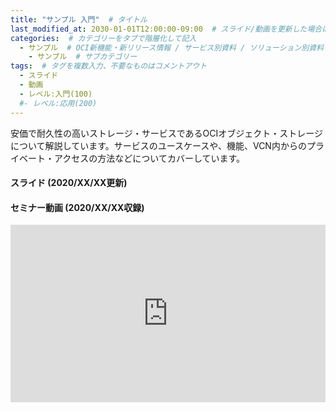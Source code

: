 ```yaml
---
title: "サンプル 入門"  # タイトル
last_modified_at: 2030-01-01T12:00:00-09:00  # スライド/動画を更新した場合はここを変更
categories:  # カテゴリーをタブで階層化して記入
  - サンプル  # OCI新機能・新リリース情報 / サービス別資料 / ソリューション別資料 / その他の資料 / 外部リンク  から選択
    - サンプル  # サブカテゴリー
tags:  # タグを複数入力、不要なものはコメントアウト
  - スライド
  - 動画
  - レベル:入門(100)
  #- レベル:応用(200)
---
```


<!-- 資料の説明を記載 (ここから) -->
安価で耐久性の高いストレージ・サービスであるOCIオブジェクト・ストレージについて解説しています。サービスのユースケースや、機能、VCN内からのプライベート・アクセスの方法などについてカバーしています。


#### スライド (2020/XX/XX更新)  <!-- 更新日を最新に変更 -->

<div style="max-width:768px">
<script async class="speakerdeck-embed" data-id="40dbaf0f88cf4f148e0d7ca0694a8030" data-ratio="1.77777777777778" src="//speakerdeck.com/assets/embed.js"></script>
</div>


#### セミナー動画 (2020/XX/XX収録)  <!-- 収録日を最新に変更 -->

<div style="max-width:768px"><div style="position:relative;padding-bottom:56.25%"><iframe id="kaltura_player" src="https://cdnapisec.kaltura.com/p/2171811/sp/217181100/embedIframeJs/uiconf_id/35965902/partner_id/2171811?iframeembed=true&playerId=kaltura_player&entry_id=0_5ti7elke&flashvars[streamerType]=auto&amp;flashvars[localizationCode]=en&amp;flashvars[leadWithHTML5]=true&amp;flashvars[sideBarContainer.plugin]=true&amp;flashvars[sideBarContainer.position]=left&amp;flashvars[sideBarContainer.clickToClose]=true&amp;flashvars[chapters.plugin]=true&amp;flashvars[chapters.layout]=vertical&amp;flashvars[chapters.thumbnailRotator]=false&amp;flashvars[streamSelector.plugin]=true&amp;flashvars[EmbedPlayer.SpinnerTarget]=videoHolder&amp;flashvars[dualScreen.plugin]=true&amp;flashvars[hotspots.plugin]=1&amp;flashvars[Kaltura.addCrossoriginToIframe]=true&amp;&wid=1_h0ve6xiz" width="768" height="432" allowfullscreen webkitallowfullscreen mozAllowFullScreen allow="autoplay *; fullscreen *; encrypted-media *" sandbox="allow-forms allow-same-origin allow-scripts allow-top-navigation allow-pointer-lock allow-popups allow-modals allow-orientation-lock allow-popups-to-escape-sandbox allow-presentation allow-top-navigation-by-user-activation" frameborder="0" title="Kaltura Player" style="position:absolute;top:0;left:0;width:100%;height:100%"></iframe></div></div>
